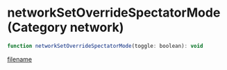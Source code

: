 # networkSetOverrideSpectatorMode (Category network)

```js
function networkSetOverrideSpectatorMode(toggle: boolean): void
```

[filename](networkSetOverrideSpectatorMode_m.md ':include')